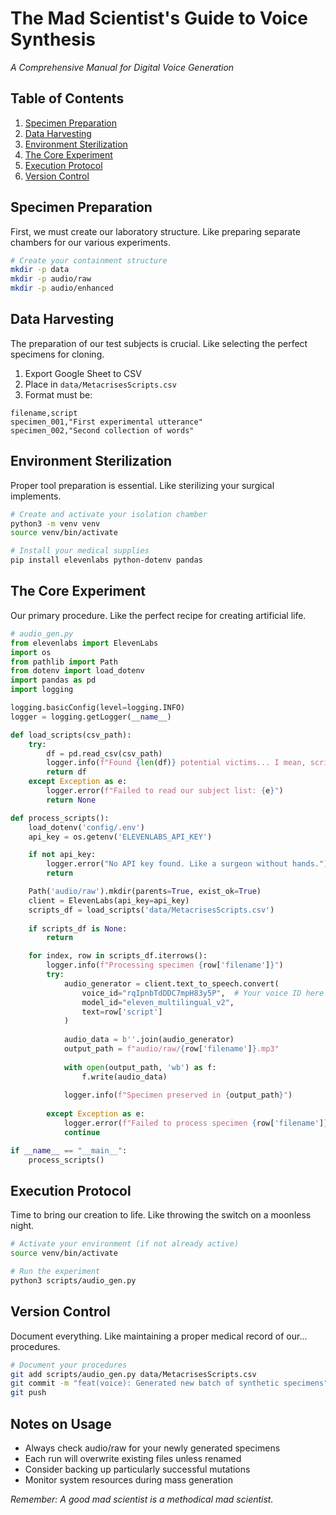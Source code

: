 # The Mad Scientist's Guide to Voice Synthesis
*A Comprehensive Manual for Digital Voice Generation*

## Table of Contents
1. [Specimen Preparation](#specimen-preparation)
2. [Data Harvesting](#data-harvesting)
3. [Environment Sterilization](#environment-sterilization)
4. [The Core Experiment](#the-core-experiment)
5. [Execution Protocol](#execution-protocol)
6. [Version Control](#version-control)

## Specimen Preparation
First, we must create our laboratory structure. Like preparing separate chambers for our various experiments.

```bash
# Create your containment structure
mkdir -p data
mkdir -p audio/raw
mkdir -p audio/enhanced
```

## Data Harvesting
The preparation of our test subjects is crucial. Like selecting the perfect specimens for cloning.

1. Export Google Sheet to CSV
2. Place in `data/MetacrisesScripts.csv`
3. Format must be:
```csv
filename,script
specimen_001,"First experimental utterance"
specimen_002,"Second collection of words"
```

## Environment Sterilization
Proper tool preparation is essential. Like sterilizing your surgical implements.

```bash
# Create and activate your isolation chamber
python3 -m venv venv
source venv/bin/activate

# Install your medical supplies
pip install elevenlabs python-dotenv pandas
```

## The Core Experiment
Our primary procedure. Like the perfect recipe for creating artificial life.

```python
# audio_gen.py
from elevenlabs import ElevenLabs
import os
from pathlib import Path
from dotenv import load_dotenv
import pandas as pd
import logging

logging.basicConfig(level=logging.INFO)
logger = logging.getLogger(__name__)

def load_scripts(csv_path):
    try:
        df = pd.read_csv(csv_path)
        logger.info(f"Found {len(df)} potential victims... I mean, scripts")
        return df
    except Exception as e:
        logger.error(f"Failed to read our subject list: {e}")
        return None

def process_scripts():
    load_dotenv('config/.env')
    api_key = os.getenv('ELEVENLABS_API_KEY')

    if not api_key:
        logger.error("No API key found. Like a surgeon without hands.")
        return

    Path('audio/raw').mkdir(parents=True, exist_ok=True)
    client = ElevenLabs(api_key=api_key)
    scripts_df = load_scripts('data/MetacrisesScripts.csv')
    
    if scripts_df is None:
        return

    for index, row in scripts_df.iterrows():
        logger.info(f"Processing specimen {row['filename']}")
        try:
            audio_generator = client.text_to_speech.convert(
                voice_id="rqIpnbTdDDC7mpH83y5P",  # Your voice ID here
                model_id="eleven_multilingual_v2",
                text=row['script']
            )
            
            audio_data = b''.join(audio_generator)
            output_path = f"audio/raw/{row['filename']}.mp3"
            
            with open(output_path, 'wb') as f:
                f.write(audio_data)
                
            logger.info(f"Specimen preserved in {output_path}")
            
        except Exception as e:
            logger.error(f"Failed to process specimen {row['filename']}: {e}")
            continue

if __name__ == "__main__":
    process_scripts()
```

## Execution Protocol
Time to bring our creation to life. Like throwing the switch on a moonless night.

```bash
# Activate your environment (if not already active)
source venv/bin/activate

# Run the experiment
python3 scripts/audio_gen.py
```

## Version Control
Document everything. Like maintaining a proper medical record of our... procedures.

```bash
# Document your procedures
git add scripts/audio_gen.py data/MetacrisesScripts.csv
git commit -m "feat(voice): Generated new batch of synthetic specimens"
git push
```

## Notes on Usage
- Always check audio/raw for your newly generated specimens
- Each run will overwrite existing files unless renamed
- Consider backing up particularly successful mutations
- Monitor system resources during mass generation

*Remember: A good mad scientist is a methodical mad scientist.*